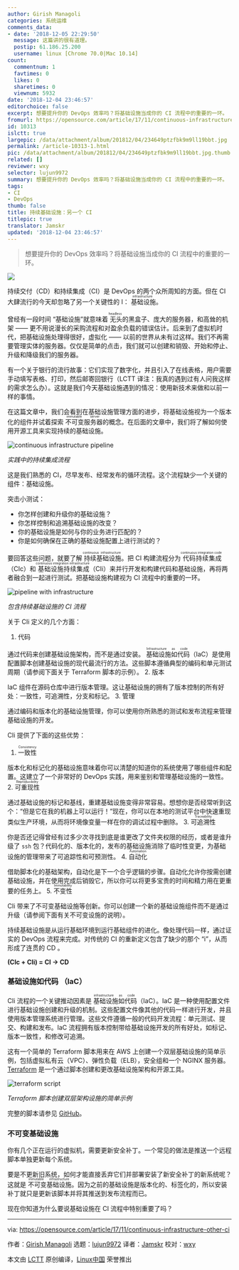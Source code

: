```yaml
---
author: Girish Managoli
categories: 系统运维
comments_data:
- date: '2018-12-05 22:29:50'
  message: 这篇讲的很有道理。
  postip: 61.186.25.200
  username: linux [Chrome 70.0|Mac 10.14]
count:
  commentnum: 1
  favtimes: 0
  likes: 0
  sharetimes: 0
  viewnum: 5932
date: '2018-12-04 23:46:57'
editorchoice: false
excerpt: 想要提升你的 DevOps 效率吗？将基础设施当成你的 CI 流程中的重要的一环。
fromurl: https://opensource.com/article/17/11/continuous-infrastructure-other-ci
id: 10313
islctt: true
largepic: /data/attachment/album/201812/04/234649ptzfbk9m9ll19bbt.jpg
permalink: /article-10313-1.html
pic: /data/attachment/album/201812/04/234649ptzfbk9m9ll19bbt.jpg.thumb.jpg
related: []
reviewer: wxy
selector: lujun9972
summary: 想要提升你的 DevOps 效率吗？将基础设施当成你的 CI 流程中的重要的一环。
tags:
- CI
- DevOps
thumb: false
title: 持续基础设施：另一个 CI
titlepic: true
translator: Jamskr
updated: '2018-12-04 23:46:57'
---
```



> 
> 想要提升你的 DevOps 效率吗？将基础设施当成你的 CI 流程中的重要的一环。
> 
> 
> 


![](/data/attachment/album/201812/04/234649ptzfbk9m9ll19bbt.jpg)


持续交付（CD）和持续集成（CI）是 DevOps 的两个众所周知的方面。但在 CI 大肆流行的今天却忽略了另一个关键性的 I：<ruby> 基础设施 <rt>  infrastructure </rt></ruby>。


曾经有一段时间 “基础设施”就意味着<ruby> 无头 <rt>  headless </rt></ruby>的黑盒子、庞大的服务器，和高耸的机架 —— 更不用说漫长的采购流程和对盈余负载的错误估计。后来到了虚拟机时代，把基础设施处理得很好，虚拟化 —— 以前的世界从未有过这样。我们不再需要管理实体的服务器。仅仅是简单的点击，我们就可以创建和销毁、开始和停止、升级和降级我们的服务器。


有一个关于银行的流行故事：它们实现了数字化，并且引入了在线表格，用户需要手动填写表格、打印，然后邮寄回银行（LCTT 译注：我真的遇到过有人问我这样的需求怎么办）。这就是我们今天基础设施遇到的情况：使用新技术来做和以前一样的事情。


在这篇文章中，我们会看到在基础设施管理方面的进步，将基础设施视为一个版本化的组件并试着探索<ruby> 不可变服务器 <rt>  immutable server </rt></ruby>的概念。在后面的文章中，我们将了解如何使用开源工具来实现持续的基础设施。


![continuous infrastructure pipeline](/data/attachment/album/201812/04/234703chepr86lrl5qy7j4.jpg "continuous infrastructure pipeline in use")


*实践中的持续集成流程*


这是我们熟悉的 CI，尽早发布、经常发布的循环流程。这个流程缺少一个关键的组件：基础设施。


突击小测试：


* 你怎样创建和升级你的基础设施？
* 你怎样控制和追溯基础设施的改变？
* 你的基础设施是如何与你的业务进行匹配的？
* 你是如何确保在正确的基础设施配置上进行测试的？


要回答这些问题，就要了解<ruby> 持续基础设施 <rt>  continuous infrastructure </rt></ruby>。把 CI 构建流程分为<ruby> 代码持续集成 <rt>  continuous integration code </rt></ruby>（CIc）和<ruby> 基础设施持续集成 <rt>  continuous integration infrastructure </rt></ruby>（CIi）来并行开发和构建代码和基础设施，再将两者融合到一起进行测试。把基础设施构建视为 CI 流程中的重要的一环。


![pipeline with infrastructure](/data/attachment/album/201812/04/234707ta6z6yarzkkfkwgk.jpg "CI pipeline with infrastructure")


*包含持续基础设施的 CI 流程*


关于 CIi 定义的几个方面：


1. 代码


通过代码来创建基础设施架构，而不是通过安装。<ruby> 基础设施如代码 <rt>  Infrastructure as code </rt></ruby>（IaC）是使用配置脚本创建基础设施的现代最流行的方法。这些脚本遵循典型的编码和单元测试周期（请参阅下面关于 Terraform 脚本的示例）。
2. 版本


IaC 组件在源码仓库中进行版本管理。这让基础设施的拥有了版本控制的所有好处：一致性，可追溯性，分支和标记。
3. 管理


通过编码和版本化的基础设施管理，你可以使用你所熟悉的测试和发布流程来管理基础设施的开发。


CIi 提供了下面的这些优势：


1. <ruby> 一致性 <rt>  Consistency </rt></ruby>


版本化和标记化的基础设施意味着你可以清楚的知道你的系统使用了哪些组件和配置。这建立了一个非常好的 DevOps 实践，用来鉴别和管理基础设施的一致性。
2. <ruby> 可重现性 <rt>  Reproducibility </rt></ruby>


通过基础设施的标记和基线，重建基础设施变得非常容易。想想你是否经常听到这个：“但是它在我的机器上可以运行！”现在，你可以在本地的测试平台中快速重现类似生产环境，从而将环境像变量一样在你的调试过程中删除。
3. <ruby> 可追溯性 <rt>  Traceability </rt></ruby>


你是否还记得曾经有过多少次寻找到底是谁更改了文件夹权限的经历，或者是谁升级了 `ssh` 包？代码化的、版本化的，发布的基础设施消除了临时性变更，为基础设施的管理带来了可追踪性和可预测性。
4. <ruby> 自动化 <rt>  Automation </rt></ruby>


借助脚本化的基础架构，自动化是下一个合乎逻辑的步骤。自动化允许你按需创建基础设施，并在使用完成后销毁它，所以你可以将更多宝贵的时间和精力用在更重要的任务上。
5. <ruby> 不变性 <rt>  Immutability </rt></ruby>


CIi 带来了不可变基础设施等创新。你可以创建一个新的基础设施组件而不是通过升级（请参阅下面有关不可变设施的说明）。


持续基础设施是从运行基础环境到运行基础组件的进化。像处理代码一样，通过证实的 DevOps 流程来完成。对传统的 CI 的重新定义包含了缺少的那个 “i”，从而形成了连贯的 CD 。


**(CIc + CIi) = CI -> CD**


### 基础设施如代码 （IaC）


CIi 流程的一个关键推动因素是<ruby> 基础设施如代码 <rt>  infrastructure as code </rt></ruby>（IaC）。IaC 是一种使用配置文件进行基础设施创建和升级的机制。这些配置文件像其他的代码一样进行开发，并且使用版本管理系统进行管理。这些文件遵循一般的代码开发流程：单元测试、提交、构建和发布。IaC 流程拥有版本控制带给基础设施开发的所有好处，如标记、版本一致性，和修改可追溯。


这有一个简单的 Terraform 脚本用来在 AWS 上创建一个双层基础设施的简单示例，包括虚拟私有云（VPC）、弹性负载（ELB），安全组和一个 NGINX 服务器。[Terraform](https://github.com/hashicorp/terraform) 是一个通过脚本创建和更改基础设施架构和开源工具。


![terraform script](/data/attachment/album/201812/04/234718l9w6viewvmitpr6p.png "sample terraform script")


*Terraform 脚本创建双层架构设施的简单示例*


完整的脚本请参见 [GitHub](https://github.com/terraform-providers/terraform-provider-aws/tree/master/examples/two-tier)。


### 不可变基础设施


你有几个正在运行的虚拟机，需要更新安全补丁。一个常见的做法是推送一个远程脚本单独更新每个系统。


要是不更新旧系统，如何才能直接丢弃它们并部署安装了新安全补丁的新系统呢？这就是<ruby> 不可变基础设施 <rt>  immutable infrastructure </rt></ruby>。因为之前的基础设施是版本化的、标签化的，所以安装补丁就只是更新该脚本并将其推送到发布流程而已。


现在你知道为什么要说基础设施在 CI 流程中特别重要了吗？




---


via: <https://opensource.com/article/17/11/continuous-infrastructure-other-ci>


作者：[Girish Managoli](https://opensource.com/users/gammay) 选题：[lujun9972](https://github.com/lujun9972) 译者：[Jamskr](https://github.com/Jamskr) 校对：[wxy](https://github.com/wxy)


本文由 [LCTT](https://github.com/LCTT/TranslateProject) 原创编译，[Linux中国](https://linux.cn/) 荣誉推出